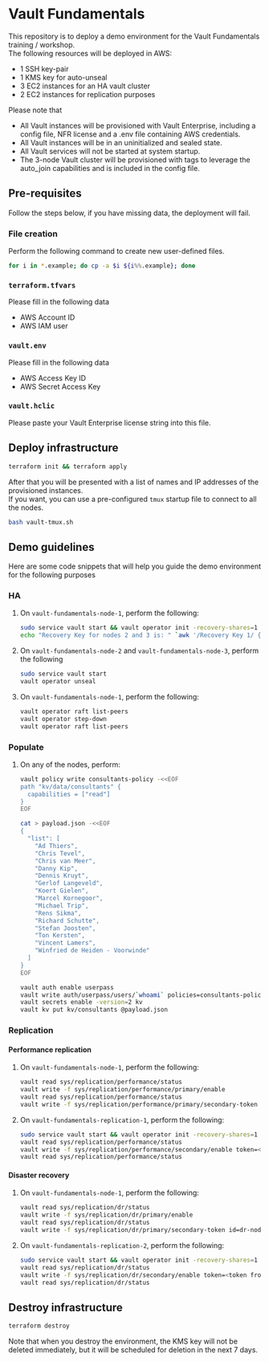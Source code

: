 # Vault Fundamentals

This repository is to deploy a demo environment for the Vault Fundamentals training / workshop.  
The following resources will be deployed in AWS:

- 1 SSH key-pair
- 1 KMS key for auto-unseal
- 3 EC2 instances for an HA vault cluster
- 2 EC2 instances for replication purposes

Please note that

- All Vault instances will be provisioned with Vault Enterprise, including a config file, NFR license and a .env file containing AWS credentials.
- All Vault instances will be in an uninitialized and sealed state.
- All Vault services will not be started at system startup.
- The 3-node Vault cluster will be provisioned with tags to leverage the auto_join capabilities and is included in the config file.

## Pre-requisites

Follow the steps below, if you have missing data, the deployment will fail.

### File creation

Perform the following command to create new user-defined files.

```bash
for i in *.example; do cp -a $i ${i%%.example}; done
```

### `terraform.tfvars`

Please fill in the following data

- AWS Account ID
- AWS IAM user

### `vault.env`

Please fill in the following data

- AWS Access Key ID
- AWS Secret Access Key

### `vault.hclic`

Please paste your Vault Enterprise license string into this file.

## Deploy infrastructure

```bash
terraform init && terraform apply
```

After that you will be presented with a list of names and IP addresses of the provisioned instances.  
If you want, you can use a pre-configured `tmux` startup file to connect to all the nodes.

```bash
bash vault-tmux.sh
```

## Demo guidelines

Here are some code snippets that will help you guide the demo environment for the following purposes

### HA

1. On `vault-fundamentals-node-1`, perform the following:

   ```bash
   sudo service vault start && vault operator init -recovery-shares=1 -recovery-threshold=1 | tee vault.creds | awk '/Initial Root Token:/ { print $4 }' | vault login -
   echo "Recovery Key for nodes 2 and 3 is: " `awk '/Recovery Key 1/ { print $4 }' vault.creds`
   ```

2. On `vault-fundamentals-node-2` and `vault-fundamentals-node-3`, perform the following

   ```bash
   sudo service vault start
   vault operator unseal
    ```

3. On `vault-fundamentals-node-1`, perform the following:

     ```bash
     vault operator raft list-peers
     vault operator step-down
     vault operator raft list-peers
     ```


### Populate

1. On any of the nodes, perform:

     ```bash
     vault policy write consultants-policy -<<EOF
     path "kv/data/consultants" {
       capabilities = ["read"]
     }
     EOF
     ```

     ```bash
     cat > payload.json -<<EOF
     {
       "list": [
         "Ad Thiers",
         "Chris Tevel",
         "Chris van Meer",
         "Danny Kip",
         "Dennis Kruyt",
         "Gerlof Langeveld",
         "Koert Gielen",
         "Marcel Kornegoor",
         "Michael Trip",
         "Rens Sikma",
         "Richard Schutte",
         "Stefan Joosten",
         "Ton Kersten",
         "Vincent Lamers",
         "Winfried de Heiden - Voorwinde"
       ]
     }
     EOF
     ```

     ```bash
     vault auth enable userpass
     vault write auth/userpass/users/`whoami` policies=consultants-policy password=vault
     vault secrets enable -version=2 kv
     vault kv put kv/consultants @payload.json
     ```

### Replication

#### Performance replication

1. On `vault-fundamentals-node-1`, perform the following:

     ```bash
     vault read sys/replication/performance/status
     vault write -f sys/replication/performance/primary/enable
     vault read sys/replication/performance/status
     vault write -f sys/replication/performance/primary/secondary-token id=performance-node
     ```

2. On `vault-fundamentals-replication-1`, perform the following:

     ```bash
     sudo service vault start && vault operator init -recovery-shares=1 -recovery-threshold=1 | tee vault.creds | awk '/Initial Root Token:/ { print $4 }' | vault login -
     vault read sys/replication/performance/status
     vault write -f sys/replication/performance/secondary/enable token=<token from `vault-fundamentals-node-1`>
     vault read sys/replication/performance/status
     ```

#### Disaster recovery

1. On `vault-fundamentals-node-1`, perform the following:

     ```bash
     vault read sys/replication/dr/status
     vault write -f sys/replication/dr/primary/enable
     vault read sys/replication/dr/status
     vault write -f sys/replication/dr/primary/secondary-token id=dr-node
     ```

2. On `vault-fundamentals-replication-2`, perform the following:

     ```bash
     sudo service vault start && vault operator init -recovery-shares=1 -recovery-threshold=1 | tee vault.creds | awk '/Initial Root Token:/ { print $4 }' | vault login -
     vault read sys/replication/dr/status
     vault write -f sys/replication/dr/secondary/enable token=<token from `vault-fundamentals-node-1`>
     vault read sys/replication/dr/status
     ```

## Destroy infrastructure

```bash
terraform destroy
```

Note that when you destroy the environment, the KMS key will not be deleted immediately, but it will be scheduled for deletion in the next 7 days.
